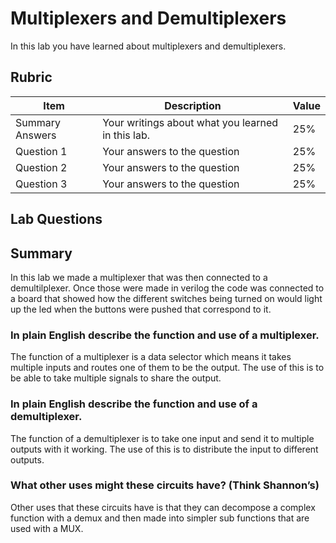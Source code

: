 # Multiplexers and Demultiplexers

In this lab you have learned about multiplexers and demultiplexers.

## Rubric

| Item | Description | Value |
| ---- | ----------- | ----- |
| Summary Answers | Your writings about what you learned in this lab. | 25% |
| Question 1 | Your answers to the question | 25% |
| Question 2 | Your answers to the question | 25% |
| Question 3 | Your answers to the question | 25% |

## Lab Questions

## Summary
In this lab we made a multiplexer that was then connected to a demultilplexer. Once those were made in verilog the code was connected to a board that showed how the different switches being turned on would light up the led when the buttons were pushed that correspond to it.
### In plain English describe the function and use of a multiplexer.
The function of a multiplexer is a data selector which means it takes multiple inputs and routes one of them to be the output. The use of this is to be able to take multiple signals to share the output.

### In plain English describe the function and use of a demultiplexer.
The function of a demultiplexer is to take one input and send it to multiple outputs with it working. The use of this is to distribute the input to different outputs.
### What other uses might these circuits have? (Think Shannon’s)
Other uses that these circuits have is that they can decompose a complex function with a demux and then made into simpler sub functions that are used with a MUX.
